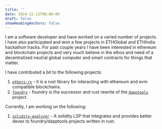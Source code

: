 ```yaml
---
title: ''
date: 2024-12-12T00:00:00
draft: false
showHeadingAnchors: false
---
```


I am a software developer and have worked on a varied number of projects.
I have also participated and won a few projects in ETHGlobal and ETHIndia hackathon tracks.
For past couple years I have been interested in ethereum and blockchain projects
and very much believe in the ethos and need of a decentralized neutral
global computer and smart contracts for things that matter.

I have contributed a bit to the following projects:

1. [`ethers-rs`](https://github.com/gakonst/ethers-rs) - it is a rust library for interacting with ethereum and evm compatible blockchains.
2. [`foundry`](https://github.com/foundry-rs/foundry) - foundry is the successor and rust rewrite of the [`dapptools`](https://github.com/dapphub/dapptools) project.

Currently, I am working on the following:

1. [`solidity-analyzer`](https://github.com/parmanuxyz/solidity-analyzer) - A solidity LSP that integrates and provides better devex to foundry/dapptools projects written in rust.
